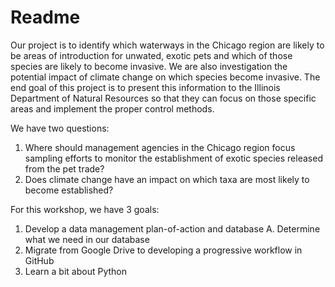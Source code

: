 # Readme
Our project is to identify which waterways in the Chicago region are likely to be areas of introduction for unwated, exotic pets and which of those species are likely to become invasive.  We are also investigation the potential impact of climate change on which species become invasive.  The end goal of this project is to present this information to the Illinois Department of Natural Resources so that they can focus on those specific areas and implement the proper control methods. 

We have two questions:
  1. Where should management agencies in the Chicago region focus sampling efforts to monitor the establishment of exotic species released from the pet trade?
 2. Does climate change have an impact on which taxa are most likely to become established?
 
 For this workshop, we have 3 goals:
 1. Develop a data management plan-of-action and database
      A. Determine what we need in our database
 2. Migrate from Google Drive to developing a progressive workflow in GitHub
 3. Learn a bit about Python

